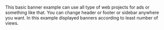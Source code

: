 This basic banner example can use all type of web projects for ads or something like that. You can change header or footer or sidebar anywhere you want. 
In this example displayed banners according to least number of views.